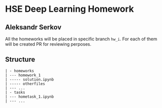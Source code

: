 # HSE Deep Learning Homework
## Aleksandr Serkov

All the homeworks will be placed in specific branch `hw_i`. For each of them will be created PR for reviewing perposes.

## Structure

```
| - homeworks
| --- homework_1
| ----- solution.ipynb
| ----- otherfiles
| --- ...
| - tasks
| --- hometask_1.ipynb
| --- ...
```
